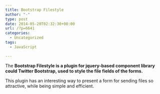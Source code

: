 ```yaml
---
title: Bootstrap Filestyle
author: "-"
type: post
date: 2014-05-20T02:32:30+00:00
url: /?p=6641
categories:
  - Uncategorized
tags:
  - JavaScript

---
```

The <span style="font-weight: bold;">Bootstrap Filestyle is a plugin for jquery-based component library could <span style="font-weight: bold;">Twitter Bootstrap, used to style the file fields of the forms.

This plugin has an interesting way to present a form for sending files so attractive, while being simple and efficient.